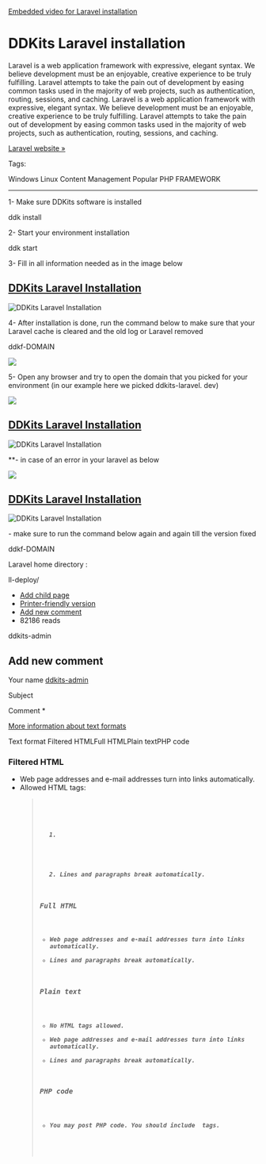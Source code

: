 <a href="https://www.youtube-nocookie.com/embed/0v6Ra2rtibw?rel=0&amp;wmode=opaque">Embedded video for Laravel installation</a>

DDKits Laravel installation
===========================

Laravel is a web application framework with expressive, elegant syntax. We believe development must be an enjoyable, creative experience to be truly fulfilling. Laravel attempts to take the pain out of development by easing common tasks used in the majority of web projects, such as authentication, routing, sessions, and caching. Laravel is a web application framework with expressive, elegant syntax. We believe development must be an enjoyable, creative experience to be truly fulfilling. Laravel attempts to take the pain out of development by easing common tasks used in the majority of web projects, such as authentication, routing, sessions, and caching.

[Laravel website »](https://laravel.com/)  

Tags:

Windows Linux Content Management Popular  PHP FRAMEWORK

* * *

1- Make sure DDKits software is installed

ddk install

2- Start your environment installation

ddk start

3- Fill in all information needed as in the image below

[DDKits Laravel Installation](/file/38)
---------------------------------------

![DDKits Laravel Installation ](https://ddkits.com/sites/files/Screen%20Shot%202017-07-03%20at%204.51.59%20PM.png "DDKits Laravel Installation ")

4- After installation is done, run the command below to make sure that your Laravel cache is cleared and the old log or Laravel removed

ddkf-DOMAIN

![](https://ddkits.com/sites/default/files/Screen%20Shot%202017-07-03%20at%204.53.18%20PM.png)

5- Open any browser and try to open the domain that you picked for your environment (in our example here we picked ddkits-laravel. dev)

![](https://ddkits.com/sites/default/files/Screen%20Shot%202017-07-03%20at%204.53.45%20PM.png)

[DDKits Laravel Installation](/file/42)
---------------------------------------

![DDKits Laravel Installation ](https://ddkits.com/sites/files/Screen%20Shot%202017-07-03%20at%204.53.45%20PM.png "DDKits Laravel Installation ")

\*\*- in case of an error in your laravel as below

![](https://ddkits.com/sites/default/files/Screen%20Shot%202017-07-03%20at%204.52.55%20PM.png)

[DDKits Laravel Installation](/file/40)
---------------------------------------

![DDKits Laravel Installation ](https://ddkits.com/sites/files/Screen%20Shot%202017-07-03%20at%204.52.55%20PM.png "DDKits Laravel Installation ")

\- make sure to run the command below again and again till the version fixed

ddkf-DOMAIN

Laravel home directory :

ll-deploy/

*   [Add child page](/node/add/book?parent=634)
*   [Printer-friendly version](/book/export/html/6 "Show a printer-friendly version of this book page and its sub-pages.")
*   [Add new comment](/content/laravel-installation#comment-form "Share your thoughts and opinions related to this posting.")
*   82186 reads

ddkits-admin

Add new comment
---------------

Your name [ddkits-admin](/users/ddkits-admin "View user profile.")

Subject 

Comment \*

[More information about text formats](/filter/tips)

Text format Filtered HTMLFull HTMLPlain textPHP code

### Filtered HTML

*   Web page addresses and e-mail addresses turn into links automatically.
*   Allowed HTML tags: <a> <em> <strong> <cite> <blockquote> <code> <ul> <ol> <li> <dl> <dt> <dd>
*   Lines and paragraphs break automatically.

### Full HTML

*   Web page addresses and e-mail addresses turn into links automatically.
*   Lines and paragraphs break automatically.

### Plain text

*   No HTML tags allowed.
*   Web page addresses and e-mail addresses turn into links automatically.
*   Lines and paragraphs break automatically.

### PHP code

*   You may post PHP code. You should include <?php ?> tags.
